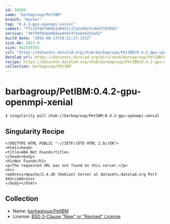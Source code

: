 ```yaml
---
id: 10284
name: "barbagroup/PetIBM"
branch: "master"
tag: "0.4.2-gpu-openmpi-xenial"
commit: "ffcc4f8b7d66b1d0451c17a1a85efcde97f07865"
version: "36ff0fbdee0d4aed44f475eb44253a52"
build_date: "2019-08-13T20:21:27.155Z"
size_mb: 2023.0
size: 942538783
sif: "https://datasets.datalad.org/shub/barbagroup/PetIBM/0.4.2-gpu-openmpi-xenial/2019-08-13-ffcc4f8b-36ff0fbd/36ff0fbdee0d4aed44f475eb44253a52.sif"
datalad_url: https://datasets.datalad.org?dir=/shub/barbagroup/PetIBM/0.4.2-gpu-openmpi-xenial/2019-08-13-ffcc4f8b-36ff0fbd/
recipe: https://datasets.datalad.org/shub/barbagroup/PetIBM/0.4.2-gpu-openmpi-xenial/2019-08-13-ffcc4f8b-36ff0fbd/Singularity
collection: barbagroup/PetIBM
---
```


# barbagroup/PetIBM:0.4.2-gpu-openmpi-xenial

```bash
$ singularity pull shub://barbagroup/PetIBM:0.4.2-gpu-openmpi-xenial
```

## Singularity Recipe

```singularity
<!DOCTYPE HTML PUBLIC "-//IETF//DTD HTML 2.0//EN">
<html><head>
<title>404 Not Found</title>
</head><body>
<h1>Not Found</h1>
<p>The requested URL was not found on this server.</p>
<hr>
<address>Apache/2.4.38 (Debian) Server at datasets.datalad.org Port 443</address>
</body></html>
```

## Collection

 - Name: [barbagroup/PetIBM](https://github.com/barbagroup/PetIBM)
 - License: [BSD 3-Clause "New" or "Revised" License](https://api.github.com/licenses/bsd-3-clause)

